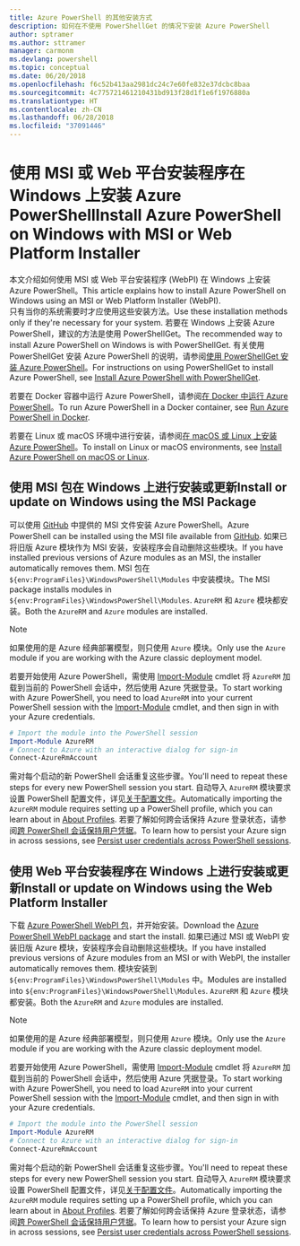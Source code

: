 ```yaml
---
title: Azure PowerShell 的其他安装方式
description: 如何在不使用 PowerShellGet 的情况下安装 Azure PowerShell
author: sptramer
ms.author: sttramer
manager: carmonm
ms.devlang: powershell
ms.topic: conceptual
ms.date: 06/20/2018
ms.openlocfilehash: f6c52b413aa2981dc24c7e60fe832e37dcbc8baa
ms.sourcegitcommit: 4c775721461210431bd913f28d1f1e6f1976880a
ms.translationtype: HT
ms.contentlocale: zh-CN
ms.lasthandoff: 06/28/2018
ms.locfileid: "37091446"
---
```

# <a name="install-azure-powershell-on-windows-with-msi-or-web-platform-installer"></a><span data-ttu-id="0e35a-103">使用 MSI 或 Web 平台安装程序在 Windows 上安装 Azure PowerShell</span><span class="sxs-lookup"><span data-stu-id="0e35a-103">Install Azure PowerShell on Windows with MSI or Web Platform Installer</span></span>

<span data-ttu-id="0e35a-104">本文介绍如何使用 MSI 或 Web 平台安装程序 (WebPI) 在 Windows 上安装 Azure PowerShell。</span><span class="sxs-lookup"><span data-stu-id="0e35a-104">This article explains how to install Azure PowerShell on Windows using an MSI or Web Platform Installer (WebPI).</span></span>  
<span data-ttu-id="0e35a-105">只有当你的系统需要时才应使用这些安装方法。</span><span class="sxs-lookup"><span data-stu-id="0e35a-105">Use these installation methods only if they're necessary for your system.</span></span> <span data-ttu-id="0e35a-106">若要在 Windows 上安装 Azure PowerShell，建议的方法是使用 PowerShellGet。</span><span class="sxs-lookup"><span data-stu-id="0e35a-106">The recommended way to install Azure PowerShell on Windows is with PowerShellGet.</span></span> <span data-ttu-id="0e35a-107">有关使用 PowerShellGet 安装 Azure PowerShell 的说明，请参阅[使用 PowerShellGet 安装 Azure PowerShell](install-azurerm-ps.md)。</span><span class="sxs-lookup"><span data-stu-id="0e35a-107">For instructions on using PowerShellGet to install Azure PowerShell, see [Install Azure PowerShell with PowerShellGet](install-azurerm-ps.md).</span></span>

<span data-ttu-id="0e35a-108">若要在 Docker 容器中运行 Azure PowerShell，请参阅[在 Docker 中运行 Azure PowerShell](azurerm-ps-in-docker.md)。</span><span class="sxs-lookup"><span data-stu-id="0e35a-108">To run Azure PowerShell in a Docker container, see [Run Azure PowerShell in Docker](azurerm-ps-in-docker.md).</span></span>

<span data-ttu-id="0e35a-109">若要在 Linux 或 macOS 环境中进行安装，请参阅[在 macOS 或 Linux 上安装 Azure PowerShell](install-azurermps-maclinux.md)。</span><span class="sxs-lookup"><span data-stu-id="0e35a-109">To install on Linux or macOS environments, see [Install Azure PowerShell on macOS or Linux](install-azurermps-maclinux.md).</span></span>

## <a name="install-or-update-on-windows-using-the-msi-package"></a><span data-ttu-id="0e35a-110">使用 MSI 包在 Windows 上进行安装或更新</span><span class="sxs-lookup"><span data-stu-id="0e35a-110">Install or update on Windows using the MSI Package</span></span>

<span data-ttu-id="0e35a-111">可以使用 [GitHub](https://github.com/Azure/azure-powershell/releases/tag/v5.7.0-April2018) 中提供的 MSI 文件安装 Azure PowerShell。</span><span class="sxs-lookup"><span data-stu-id="0e35a-111">Azure PowerShell can be installed using the MSI file available from [GitHub](https://github.com/Azure/azure-powershell/releases/tag/v5.7.0-April2018).</span></span> <span data-ttu-id="0e35a-112">如果已将旧版 Azure 模块作为 MSI 安装，安装程序会自动删除这些模块。</span><span class="sxs-lookup"><span data-stu-id="0e35a-112">If you have installed previous versions of Azure modules as an MSI, the installer automatically removes them.</span></span> <span data-ttu-id="0e35a-113">MSI 包在 `${env:ProgramFiles}\WindowsPowerShell\Modules` 中安装模块。</span><span class="sxs-lookup"><span data-stu-id="0e35a-113">The MSI package installs modules in `${env:ProgramFiles}\WindowsPowerShell\Modules`.</span></span> <span data-ttu-id="0e35a-114">`AzureRM` 和 `Azure` 模块都安装。</span><span class="sxs-lookup"><span data-stu-id="0e35a-114">Both the `AzureRM` and `Azure` modules are installed.</span></span>

> [!NOTE]
> <span data-ttu-id="0e35a-115">如果使用的是 Azure 经典部署模型，则只使用 `Azure` 模块。</span><span class="sxs-lookup"><span data-stu-id="0e35a-115">Only use the `Azure` module if you are working with the Azure classic deployment model.</span></span>

<span data-ttu-id="0e35a-116">若要开始使用 Azure PowerShell，需使用 [Import-Module](/powershell/module/Microsoft.PowerShell.Core/Import-Module) cmdlet 将 `AzureRM` 加载到当前的 PowerShell 会话中，然后使用 Azure 凭据登录。</span><span class="sxs-lookup"><span data-stu-id="0e35a-116">To start working with Azure PowerShell, you need to load `AzureRM` into your current PowerShell session with the [Import-Module](/powershell/module/Microsoft.PowerShell.Core/Import-Module) cmdlet, and then sign in with your Azure credentials.</span></span>

```powershell
# Import the module into the PowerShell session
Import-Module AzureRM
# Connect to Azure with an interactive dialog for sign-in
Connect-AzureRmAccount
```

<span data-ttu-id="0e35a-117">需对每个启动的新 PowerShell 会话重复这些步骤。</span><span class="sxs-lookup"><span data-stu-id="0e35a-117">You'll need to repeat these steps for every new PowerShell session you start.</span></span> <span data-ttu-id="0e35a-118">自动导入 `AzureRM` 模块要求设置 PowerShell 配置文件，详见[关于配置文件](/powershell/module/microsoft.powershell.core/about/about_profiles)。</span><span class="sxs-lookup"><span data-stu-id="0e35a-118">Automatically importing the `AzureRM` module requires setting up a PowerShell profile, which you can learn about in [About Profiles](/powershell/module/microsoft.powershell.core/about/about_profiles).</span></span>
<span data-ttu-id="0e35a-119">若要了解如何跨会话保持 Azure 登录状态，请参阅[跨 PowerShell 会话保持用户凭据](context-persistence.md)。</span><span class="sxs-lookup"><span data-stu-id="0e35a-119">To learn how to persist your Azure sign in across sessions, see [Persist user credentials across PowerShell sessions](context-persistence.md).</span></span>

## <a name="install-or-update-on-windows-using-the-web-platform-installer"></a><span data-ttu-id="0e35a-120">使用 Web 平台安装程序在 Windows 上进行安装或更新</span><span class="sxs-lookup"><span data-stu-id="0e35a-120">Install or update on Windows using the Web Platform Installer</span></span>

<span data-ttu-id="0e35a-121">下载 [Azure PowerShell WebPI 包](http://aka.ms/webpi-azps)，并开始安装。</span><span class="sxs-lookup"><span data-stu-id="0e35a-121">Download the [Azure PowerShell WebPI package](http://aka.ms/webpi-azps) and start the install.</span></span> <span data-ttu-id="0e35a-122">如果已通过 MSI 或 WebPI 安装旧版 Azure 模块，安装程序会自动删除这些模块。</span><span class="sxs-lookup"><span data-stu-id="0e35a-122">If you have installed previous versions of Azure modules from an MSI or with WebPI, the installer automatically removes them.</span></span> <span data-ttu-id="0e35a-123">模块安装到 `${env:ProgramFiles}\WindowsPowerShell\Modules` 中。</span><span class="sxs-lookup"><span data-stu-id="0e35a-123">Modules are installed into `${env:ProgramFiles}\WindowsPowerShell\Modules`.</span></span> <span data-ttu-id="0e35a-124">`AzureRM` 和 `Azure` 模块都安装。</span><span class="sxs-lookup"><span data-stu-id="0e35a-124">Both the `AzureRM` and `Azure` modules are installed.</span></span>

> [!NOTE]
> <span data-ttu-id="0e35a-125">如果使用的是 Azure 经典部署模型，则只使用 `Azure` 模块。</span><span class="sxs-lookup"><span data-stu-id="0e35a-125">Only use the `Azure` module if you are working with the Azure classic deployment model.</span></span>

<span data-ttu-id="0e35a-126">若要开始使用 Azure PowerShell，需使用 [Import-Module](/powershell/module/Microsoft.PowerShell.Core/Import-Module) cmdlet 将 `AzureRM` 加载到当前的 PowerShell 会话中，然后使用 Azure 凭据登录。</span><span class="sxs-lookup"><span data-stu-id="0e35a-126">To start working with Azure PowerShell, you need to load `AzureRM` into your current PowerShell session with the [Import-Module](/powershell/module/Microsoft.PowerShell.Core/Import-Module) cmdlet, and then sign in with your Azure credentials.</span></span>

```powershell
# Import the module into the PowerShell session
Import-Module AzureRM
# Connect to Azure with an interactive dialog for sign-in
Connect-AzureRmAccount
```

<span data-ttu-id="0e35a-127">需对每个启动的新 PowerShell 会话重复这些步骤。</span><span class="sxs-lookup"><span data-stu-id="0e35a-127">You'll need to repeat these steps for every new PowerShell session you start.</span></span> <span data-ttu-id="0e35a-128">自动导入 `AzureRM` 模块要求设置 PowerShell 配置文件，详见[关于配置文件](/powershell/module/microsoft.powershell.core/about/about_profiles)。</span><span class="sxs-lookup"><span data-stu-id="0e35a-128">Automatically importing the `AzureRM` module requires setting up a PowerShell profile, which you can learn about in [About Profiles](/powershell/module/microsoft.powershell.core/about/about_profiles).</span></span>
<span data-ttu-id="0e35a-129">若要了解如何跨会话保持 Azure 登录状态，请参阅[跨 PowerShell 会话保持用户凭据](context-persistence.md)。</span><span class="sxs-lookup"><span data-stu-id="0e35a-129">To learn how to persist your Azure sign in across sessions, see [Persist user credentials across PowerShell sessions](context-persistence.md).</span></span>